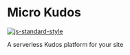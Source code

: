 # Micro Kudos
<!--Badges come here-->
[![js-standard-style](https://img.shields.io/badge/code%20style-standard-brightgreen.svg)](http://standardjs.com)

A serverless Kudos platform for your site

